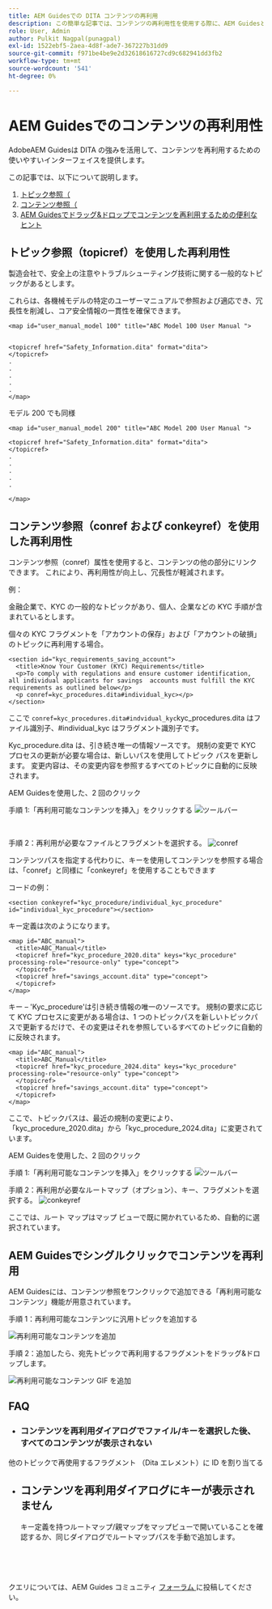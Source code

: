 ```yaml
---
title: AEM Guidesでの DITA コンテンツの再利用
description: この簡単な記事では、コンテンツの再利用性を使用する際に、AEM Guidesと DITA がどのように時間と労力を節約できるかを説明します
role: User, Admin
author: Pulkit Nagpal(punagpal)
exl-id: 1522ebf5-2aea-4d8f-ade7-367227b31dd9
source-git-commit: f971be4be9e2d32618616727cd9c682941dd3fb2
workflow-type: tm+mt
source-wordcount: '541'
ht-degree: 0%

---
```


# AEM Guidesでのコンテンツの再利用性

AdobeAEM Guidesは DITA の強みを活用して、コンテンツを再利用するための使いやすいインターフェイスを提供します。

この記事では、以下について説明します。

1. [トピック参照（](#reusability-using-topic-referencestopicref)
2. [コンテンツ参照（](#reusability-using-content-reference-conref--conkeyref)
3. [AEM Guidesでドラッグ&amp;ドロップでコンテンツを再利用するための便利なヒント](#reuse-content-with-a-single-click-in-aem-guides)

## トピック参照（topicref）を使用した再利用性



製造会社で、安全上の注意やトラブルシューティング技術に関する一般的なトピックがあるとします。

これらは、各機械モデルの特定のユーザーマニュアルで参照および適応でき、冗長性を削減し、コア安全情報の一貫性を確保できます。

```
<map id="user_manual_model 100" title="ABC Model 100 User Manual ">


<topicref href="Safety_Information.dita" format="dita">
</topicref>
.
.
.
.
.
</map>
```


モデル 200 でも同様

```
<map id="user_manual_model 200" title="ABC Model 200 User Manual ">

<topicref href="Safety_Information.dita" format="dita">
</topicref>
.
.
.
.
.
  
</map>
```

## コンテンツ参照（conref および conkeyref）を使用した再利用性

コンテンツ参照（conref）属性を使用すると、コンテンツの他の部分にリンクできます。 これにより、再利用性が向上し、冗長性が軽減されます。

例：

金融企業で、KYC の一般的なトピックがあり、個人、企業などの KYC 手順が含まれているとします。

個々の KYC フラグメントを「アカウントの保存」および「アカウントの破損」のトピックに再利用する場合。

```
<section id="kyc_requirements_saving_account">
  <title>Know Your Customer (KYC) Requirements</title>
  <p>To comply with regulations and ensure customer identification, all individual applicants for savings  accounts must fulfill the KYC requirements as outlined below</p>
  <p conref=kyc_procedures.dita#individual_kyc></p>
</section>
```

ここで `conref=kyc_procedures.dita#indvidual_kyc`kyc_procedures.dita はファイル識別子、#individual_kyc はフラグメント識別子です。

Kyc_procedure.dita は、引き続き唯一の情報ソースです。 規制の変更で KYC プロセスの更新が必要な場合は、新しいパスを使用してトピック パスを更新します。 変更内容は、その変更内容を参照するすべてのトピックに自動的に反映されます。

AEM Guidesを使用した、2 回のクリック

手順 1:「再利用可能なコンテンツを挿入」をクリックする
![ ツールバー ](../../assets/publishing/content-reusability_image1.png)

<br>

手順 2：再利用が必要なファイルとフラグメントを選択する。
![conref](../../assets/publishing/content-reusability_image2.png)

コンテンツパスを指定する代わりに、キーを使用してコンテンツを参照する場合は、「conref」と同様に「conkeyref」を使用することもできます

コードの例：

```
<section conkeyref="kyc_procedure/individual_kyc_procedure" id="individual_kyc_procedure"></section>
```

キー定義は次のようになります。

```
<map id="ABC_manual">
  <title>ABC_Manual</title>
  <topicref href="kyc_procedure_2020.dita" keys="kyc_procedure" processing-role="resource-only" type="concept">
  </topicref>
  <topicref href="savings_account.dita" type="concept">
  </topicref>
</map>
```

キー – &#39;Kyc_procedure&#39;は引き続き情報の唯一のソースです。 規制の要求に応じて KYC プロセスに変更がある場合は、1 つのトピックパスを新しいトピックパスで更新するだけで、その変更はそれを参照しているすべてのトピックに自動的に反映されます。

```
<map id="ABC_manual">
  <title>ABC_Manual</title>
  <topicref href="kyc_procedure_2024.dita" keys="kyc_procedure" processing-role="resource-only" type="concept">
  </topicref>
  <topicref href="savings_account.dita" type="concept">
  </topicref>
</map>
```

ここで、トピックパスは、最近の規制の変更により、「kyc_procedure_2020.dita」から「kyc_procedure_2024.dita」に変更されています。

AEM Guidesを使用した、2 回のクリック

手順 1:「再利用可能なコンテンツを挿入」をクリックする
![ ツールバー ](../../assets/publishing/content-reusability_image1.png)

手順 2：再利用が必要なルートマップ（オプション）、キー、フラグメントを選択する。
![conkeyref](../../assets/publishing/content-reusability_image3.png)

ここでは、ルート マップはマップ ビューで既に開かれているため、自動的に選択されています。


## AEM Guidesでシングルクリックでコンテンツを再利用

AEM Guidesには、コンテンツ参照をワンクリックで追加できる「再利用可能なコンテンツ」機能が用意されています。

手順 1：再利用可能なコンテンツに汎用トピックを追加する

![ 再利用可能なコンテンツを追加 ](../../assets/publishing/content-reusability_image4.png)

手順 2：追加したら、宛先トピックで再利用するフラグメントをドラッグ&amp;ドロップします。

![ 再利用可能なコンテンツ GIF を追加 ](../../assets/publishing/content-reusability_image5.gif)



## FAQ

- ### コンテンツを再利用ダイアログでファイル/キーを選択した後、すべてのコンテンツが表示されない

他のトピックで再使用するフラグメント （Dita エレメント）に ID を割り当てる

- ## コンテンツを再利用ダイアログにキーが表示されません

  キー定義を持つルートマップ/親マップをマップビューで開いていることを確認するか、同じダイアログでルートマップパスを手動で追加します。


<br>
<br>
<br>


クエリについては、AEM Guides コミュニティ [ フォーラム ](https://experienceleaguecommunities.adobe.com/t5/experience-manager-guides/ct-p/aem-xml-documentation?profile.language=ja) に投稿してください。
